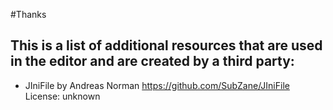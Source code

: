 #Thanks

## This is a list of additional resources that are used in the editor and are created by a third party:

 *  JIniFile by Andreas Norman <https://github.com/SubZane/JIniFile> License: unknown
